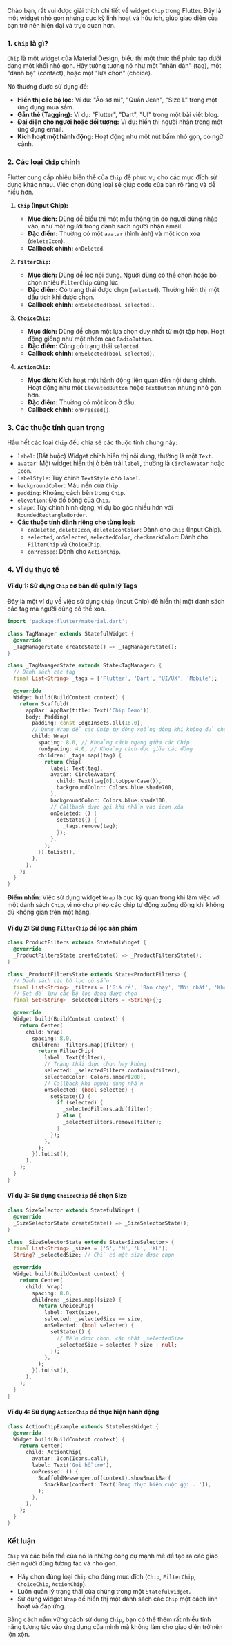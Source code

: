 Chào bạn, rất vui được giải thích chi tiết về widget `Chip` trong Flutter. Đây là một widget nhỏ gọn nhưng cực kỳ linh hoạt và hữu ích, giúp giao diện của bạn trở nên hiện đại và trực quan hơn.

### 1. `Chip` là gì?

`Chip` là một widget của Material Design, biểu thị một thực thể phức tạp dưới dạng một khối nhỏ gọn. Hãy tưởng tượng nó như một "nhãn dán" (tag), một "danh bạ" (contact), hoặc một "lựa chọn" (choice).

Nó thường được sử dụng để:
*   **Hiển thị các bộ lọc:** Ví dụ: "Áo sơ mi", "Quần Jean", "Size L" trong một ứng dụng mua sắm.
*   **Gắn thẻ (Tagging):** Ví dụ: "Flutter", "Dart", "UI" trong một bài viết blog.
*   **Đại diện cho người hoặc đối tượng:** Ví dụ: hiển thị người nhận trong một ứng dụng email.
*   **Kích hoạt một hành động:** Hoạt động như một nút bấm nhỏ gọn, có ngữ cảnh.

### 2. Các loại `Chip` chính

Flutter cung cấp nhiều biến thể của `Chip` để phục vụ cho các mục đích sử dụng khác nhau. Việc chọn đúng loại sẽ giúp code của bạn rõ ràng và dễ hiểu hơn.

1.  **`Chip` (Input Chip):**
    *   **Mục đích:** Dùng để biểu thị một mẩu thông tin do người dùng nhập vào, như một người trong danh sách người nhận email.
    *   **Đặc điểm:** Thường có một `avatar` (hình ảnh) và một icon xóa (`deleteIcon`).
    *   **Callback chính:** `onDeleted`.

2.  **`FilterChip`:**
    *   **Mục đích:** Dùng để lọc nội dung. Người dùng có thể chọn hoặc bỏ chọn nhiều `FilterChip` cùng lúc.
    *   **Đặc điểm:** Có trạng thái được chọn (`selected`). Thường hiển thị một dấu tích khi được chọn.
    *   **Callback chính:** `onSelected(bool selected)`.

3.  **`ChoiceChip`:**
    *   **Mục đích:** Dùng để chọn một lựa chọn duy nhất từ một tập hợp. Hoạt động giống như một nhóm các `RadioButton`.
    *   **Đặc điểm:** Cũng có trạng thái `selected`.
    *   **Callback chính:** `onSelected(bool selected)`.

4.  **`ActionChip`:**
    *   **Mục đích:** Kích hoạt một hành động liên quan đến nội dung chính. Hoạt động như một `ElevatedButton` hoặc `TextButton` nhưng nhỏ gọn hơn.
    *   **Đặc điểm:** Thường có một icon ở đầu.
    *   **Callback chính:** `onPressed()`.

### 3. Các thuộc tính quan trọng

Hầu hết các loại `Chip` đều chia sẻ các thuộc tính chung này:

*   `label`: (Bắt buộc) Widget chính hiển thị nội dung, thường là một `Text`.
*   `avatar`: Một widget hiển thị ở bên trái `label`, thường là `CircleAvatar` hoặc `Icon`.
*   `labelStyle`: Tùy chỉnh `TextStyle` cho `label`.
*   `backgroundColor`: Màu nền của `Chip`.
*   `padding`: Khoảng cách bên trong `Chip`.
*   `elevation`: Độ đổ bóng của `Chip`.
*   `shape`: Tùy chỉnh hình dạng, ví dụ bo góc nhiều hơn với `RoundedRectangleBorder`.
*   **Các thuộc tính dành riêng cho từng loại:**
    *   `onDeleted`, `deleteIcon`, `deleteIconColor`: Dành cho `Chip` (Input Chip).
    *   `selected`, `onSelected`, `selectedColor`, `checkmarkColor`: Dành cho `FilterChip` và `ChoiceChip`.
    *   `onPressed`: Dành cho `ActionChip`.

### 4. Ví dụ thực tế

#### Ví dụ 1: Sử dụng `Chip` cơ bản để quản lý Tags

Đây là một ví dụ về việc sử dụng `Chip` (Input Chip) để hiển thị một danh sách các tag mà người dùng có thể xóa.

```dart
import 'package:flutter/material.dart';

class TagManager extends StatefulWidget {
  @override
  _TagManagerState createState() => _TagManagerState();
}

class _TagManagerState extends State<TagManager> {
  // Danh sách các tag
  final List<String> _tags = ['Flutter', 'Dart', 'UI/UX', 'Mobile'];

  @override
  Widget build(BuildContext context) {
    return Scaffold(
      appBar: AppBar(title: Text('Chip Demo')),
      body: Padding(
        padding: const EdgeInsets.all(16.0),
        // Dùng Wrap để các Chip tự động xuống dòng khi không đủ chỗ
        child: Wrap(
          spacing: 8.0, // Khoảng cách ngang giữa các Chip
          runSpacing: 4.0, // Khoảng cách dọc giữa các dòng
          children: _tags.map((tag) {
            return Chip(
              label: Text(tag),
              avatar: CircleAvatar(
                child: Text(tag[0].toUpperCase()),
                backgroundColor: Colors.blue.shade700,
              ),
              backgroundColor: Colors.blue.shade100,
              // Callback được gọi khi nhấn vào icon xóa
              onDeleted: () {
                setState(() {
                  _tags.remove(tag);
                });
              },
            );
          }).toList(),
        ),
      ),
    );
  }
}
```
**Điểm nhấn:** Việc sử dụng widget `Wrap` là cực kỳ quan trọng khi làm việc với một danh sách `Chip`, vì nó cho phép các chip tự động xuống dòng khi không đủ không gian trên một hàng.

#### Ví dụ 2: Sử dụng `FilterChip` để lọc sản phẩm

```dart
class ProductFilters extends StatefulWidget {
  @override
  _ProductFiltersState createState() => _ProductFiltersState();
}

class _ProductFiltersState extends State<ProductFilters> {
  // Danh sách các bộ lọc có sẵn
  final List<String> _filters = ['Giá rẻ', 'Bán chạy', 'Mới nhất', 'Khuyến mãi'];
  // Set để lưu các bộ lọc đang được chọn
  final Set<String> _selectedFilters = <String>{};

  @override
  Widget build(BuildContext context) {
    return Center(
      child: Wrap(
        spacing: 8.0,
        children: _filters.map((filter) {
          return FilterChip(
            label: Text(filter),
            // Trạng thái được chọn hay không
            selected: _selectedFilters.contains(filter),
            selectedColor: Colors.amber[200],
            // Callback khi người dùng nhấn
            onSelected: (bool selected) {
              setState(() {
                if (selected) {
                  _selectedFilters.add(filter);
                } else {
                  _selectedFilters.remove(filter);
                }
              });
            },
          );
        }).toList(),
      ),
    );
  }
}
```

#### Ví dụ 3: Sử dụng `ChoiceChip` để chọn Size

```dart
class SizeSelector extends StatefulWidget {
  @override
  _SizeSelectorState createState() => _SizeSelectorState();
}

class _SizeSelectorState extends State<SizeSelector> {
  final List<String> _sizes = ['S', 'M', 'L', 'XL'];
  String? _selectedSize; // Chỉ có một size được chọn

  @override
  Widget build(BuildContext context) {
    return Center(
      child: Wrap(
        spacing: 8.0,
        children: _sizes.map((size) {
          return ChoiceChip(
            label: Text(size),
            selected: _selectedSize == size,
            onSelected: (bool selected) {
              setState(() {
                // Nếu được chọn, cập nhật _selectedSize
                _selectedSize = selected ? size : null;
              });
            },
          );
        }).toList(),
      ),
    );
  }
}
```

#### Ví dụ 4: Sử dụng `ActionChip` để thực hiện hành động

```dart
class ActionChipExample extends StatelessWidget {
  @override
  Widget build(BuildContext context) {
    return Center(
      child: ActionChip(
        avatar: Icon(Icons.call),
        label: Text('Gọi hỗ trợ'),
        onPressed: () {
          ScaffoldMessenger.of(context).showSnackBar(
            SnackBar(content: Text('Đang thực hiện cuộc gọi...')),
          );
        },
      ),
    );
  }
}
```

### Kết luận

`Chip` và các biến thể của nó là những công cụ mạnh mẽ để tạo ra các giao diện người dùng tương tác và nhỏ gọn.
*   Hãy chọn đúng loại `Chip` cho đúng mục đích (`Chip`, `FilterChip`, `ChoiceChip`, `ActionChip`).
*   Luôn quản lý trạng thái của chúng trong một `StatefulWidget`.
*   Sử dụng widget `Wrap` để hiển thị một danh sách các `Chip` một cách linh hoạt và đáp ứng.

Bằng cách nắm vững cách sử dụng `Chip`, bạn có thể thêm rất nhiều tính năng tương tác vào ứng dụng của mình mà không làm cho giao diện trở nên lộn xộn.
